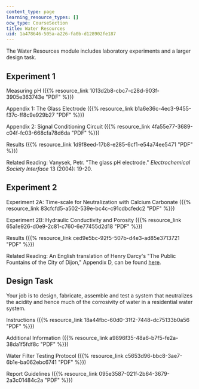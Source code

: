 ```yaml
---
content_type: page
learning_resource_types: []
ocw_type: CourseSection
title: Water Resources
uid: 1a478646-505a-a226-fa0b-d128902fe187
---
```


The Water Resources module includes laboratory experiments and a larger design task.

Experiment 1
------------

Measuring pH ({{% resource_link 1013d2b8-cbc7-c28d-903f-3905e363743e "PDF" %}})

Appendix 1: The Glass Electrode ({{% resource_link b1a6e36c-4ec3-9455-f37c-ff8c9e929b27 "PDF" %}})

Appendix 2: Signal Conditioning Circuit ({{% resource_link 4fa55e77-3689-c04f-fc03-668cfa78d6da "PDF" %}})

Results ({{% resource_link 1d9f8eed-17b8-e285-6cf1-e54a74ee5471 "PDF" %}})

Related Reading: Vanysek, Petr. "The glass pH electrode." _Electrochemical Society Interface_ 13 (2004): 19-20.

Experiment 2
------------

Experiment 2A: Time-scale for Neutralization with Calcium Carbonate ({{% resource_link 83cfcfd5-a502-539e-bc4c-c91cdbcfedc2 "PDF" %}})

Experiment 2B: Hydraulic Conductivity and Porosity ({{% resource_link 65a1e926-d0e9-2c81-c760-6e77455d2d18 "PDF" %}})

Results ({{% resource_link ced9e5bc-92f5-507b-d4e3-ad85e3713721 "PDF" %}})

Related Reading: An English translation of Henry Darcy's "The Public Fountains of the City of Dijon," Appendix D, can be found [here](http://biosystems.okstate.edu/darcy/index.htm).

Design Task
-----------

Your job is to design, fabricate, assemble and test a system that neutralizes the acidity and hence much of the corrosivity of water in a residential water system.

Instructions ({{% resource_link 18a44fbc-60d0-31f2-7448-dc75133b0a56 "PDF" %}})

Additional Information ({{% resource_link a9896f35-48a6-b7f5-fe2a-38da1f5fdf8c "PDF" %}})

Water Filter Testing Protocol ({{% resource_link c5653d96-bbc8-3ae7-6b1e-ba062ebc6741 "PDF" %}})

Report Guidelines ({{% resource_link 095e3587-021f-2b64-3679-2a3c01484c2a "PDF" %}})